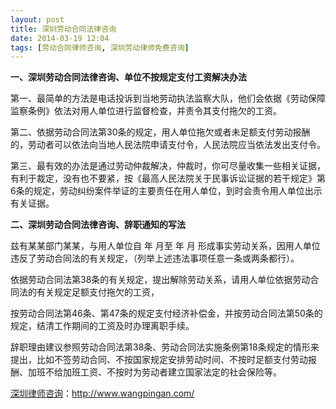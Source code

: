 ```yaml
---
layout: post
title: 深圳劳动合同法律咨询
date: 2014-03-19 12:04
tags: [劳动合同律师咨询, 深圳劳动律师免费咨询]
---
```

<strong>一、深圳劳动合同法律咨询、单位不按规定支付工资解决办法</strong>

第一、最简单的方法是电话投诉到当地劳动执法监察大队，他们会依据《劳动保障监察条例》依法对用人单位进行监督检查，并责令其支付拖欠的工资。

第二、依据劳动合同法第30条的规定，用人单位拖欠或者未足额支付劳动报酬的，劳动者可以依法向当地人民法院申请支付令，人民法院应当依法发出支付令。

第三、最有效的办法是通过劳动仲裁解决，仲裁时，你可尽量收集一些相关证据，有利于裁定，没有也不要紧，按《最高人民法院关于民事诉讼证据的若干规定》第6条的规定，劳动纠纷案件举证的主要责任在用人单位，到时会责令用人单位出示有关证据。

<strong>二、深圳劳动合同法律咨询、辞职通知的写法</strong>

兹有某某部门某某，与用人单位自 年 月至 年 月 形成事实劳动关系，因用人单位违反了劳动合同法的有关规定，（列举上述违法事项任意一条或两条都行）。

依据劳动合同法第38条的有关规定，提出解除劳动关系，请用人单位依据劳动合同法的有关规定足额支付拖欠的工资，

按劳动合同法第46条、第47条的规定支付经济补偿金，并按劳动合同法第50条的规定，结清工作期间的工资及时办理离职手续。

辞职理由建议参照劳动合同法第38条、劳动合同法实施条例第18条规定的情形来提出，比如不签劳动合同、不按国家规定安排劳动时间、不按时足额支付劳动报酬、加班不给加班工资、不按时为劳动者建立国家法定的社会保险等。

<a href="http://www.wangpingan.com/">深圳律师咨询</a>：<a href="http://www.wangpingan.com/">http://www.wangpingan.com/</a>

